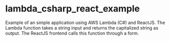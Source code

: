 # lambda_csharp_react_example
Example of an simple application using AWS Lambda (C#) and ReactJS. The Lambda function takes a string input and returns the capitalized string as output. The ReactJS frontend calls this function through a form.
